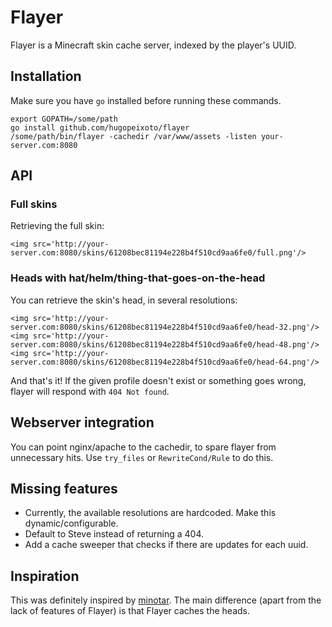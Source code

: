 # Flayer

Flayer is a Minecraft skin cache server, indexed by the player's UUID.


## Installation

Make sure you have `go` installed before running these commands.

```
export GOPATH=/some/path
go install github.com/hugopeixoto/flayer
/some/path/bin/flayer -cachedir /var/www/assets -listen your-server.com:8080
```


## API

### Full skins
Retrieving the full skin:
```
<img src='http://your-server.com:8080/skins/61208bec81194e228b4f510cd9aa6fe0/full.png'/>
```

### Heads with hat/helm/thing-that-goes-on-the-head
You can retrieve the skin's head, in several resolutions:
```
<img src='http://your-server.com:8080/skins/61208bec81194e228b4f510cd9aa6fe0/head-32.png'/>
<img src='http://your-server.com:8080/skins/61208bec81194e228b4f510cd9aa6fe0/head-48.png'/>
<img src='http://your-server.com:8080/skins/61208bec81194e228b4f510cd9aa6fe0/head-64.png'/>
```

And that's it! If the given profile doesn't exist or something goes wrong,
flayer will respond with `404 Not found`.


## Webserver integration

You can point nginx/apache to the cachedir, to spare flayer from unnecessary hits.
Use `try_files` or `RewriteCond/Rule` to do this.


## Missing features

- Currently, the available resolutions are hardcoded. Make this dynamic/configurable.
- Default to Steve instead of returning a 404.
- Add a cache sweeper that checks if there are updates for each uuid.


## Inspiration

This was definitely inspired by [minotar](https://github.com/minotar). The main
difference (apart from the lack of features of Flayer) is that Flayer caches
the heads.
